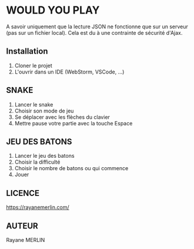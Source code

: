 # WOULD YOU PLAY

A savoir uniquement que la lecture JSON ne fonctionne que sur un serveur (pas sur un fichier local).
Cela est du à une contrainte de sécurité d'Ajax.

## Installation

1. Cloner le projet
2. L'ouvrir dans un IDE (WebStorm, VSCode, ...)

## SNAKE

1. Lancer le snake
2. Choisir son mode de jeu
3. Se déplacer avec les flèches du clavier
4. Mettre pause votre partie avec la touche Espace

## JEU DES BATONS

1. Lancer le jeu des batons
2. Choisir la difficulté
3. Choisir le nombre de batons ou qui commence
4. Jouer

## LICENCE

https://rayanemerlin.com/

## AUTEUR

Rayane MERLIN
